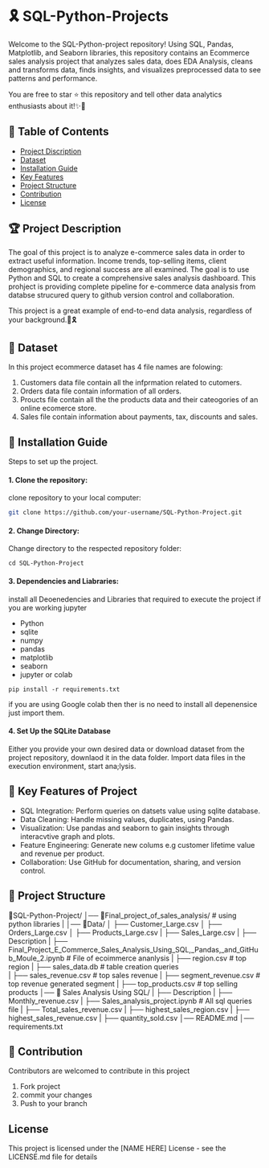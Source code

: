 # 🎗 SQL-Python-Projects

Welcome to the SQL-Python-project repository! Using SQL, Pandas, Matplotlib, and Seaborn libraries, this repository contains an Ecommerce sales analysis project that analyzes sales data, does EDA Analysis, cleans and transforms data, finds insights, and visualizes preprocessed data to see patterns and performance.


You are free to star ⭐ this repository and tell other data analytics enthusiasts about it!✨🎉

## 📖 Table of Contents  
- [Project Discription](#Project-Discription)
- [Dataset](#Dataset) 
- [Installation Guide](#installation-guide)
- [Key Features](#key-features)   
- [Project Structure](#project-structure)  
- [Contribution](#contribution)
- [License](#License)


## 🏆 Project Description

The goal of this project is to analyze e-commerce sales data in order to extract useful information.  Income trends, top-selling items, client demographics, and regional success are all examined. The goal is to use Python and SQL to create a comprehensive sales analysis dashboard. This prohject is providing complete pipeline for e-commerce data analysis from databse strucured query to github version control and collaboration.

This project is a great example of end-to-end data analysis, regardless of your background.🎇🎗 

## 📁 Dataset

In this project ecommerce dataset has 4 file names  are folowing:
1. Customers data file contain all the infprmation related to cutomers.
2. Orders data file contain information of all orders.
3. Proucts file contain all the the products data and their cateogories of an online ecomerce store.
4. Sales file contain information about payments, tax, discounts and sales.

## 🔧 Installation Guide

Steps to set up the project.

#### 1. Clone the repository:

  clone repository to your local computer:
   ```sh
git clone https://github.com/your-username/SQL-Python-Project.git
```

#### 2. Change Directory:

 Change directory to the respected repository folder:
```
cd SQL-Python-Project
```

#### 3. Dependencies and Liabraries:

install all Deoenedencies and Libraries that required to execute the project if you are working jupyter

* Python    
* sqlite    
* numpy
* pandas
* matplotlib
* seaborn
* jupyter or colab
  
```
pip install -r requirements.txt
```

if you are using Google colab then ther is no need to install all depenensice just import them.

#### 4. Set Up the SQLite Database

Either you provide your own desired data or download dataset from the project repository, downlaod it in the data folder. Import data files in the execution environment, start ana;lysis.


## 🚀 Key Features of Project

* SQL Integration: Perform queries on datsets value using sqlite database.
* Data Cleaning: Handle missing values, duplicates, using Pandas.
* Visualization: Use pandas and seaborn to gain insights through interacvtive graph and plots.
* Feature Engineering: Generate new colums e.g customer lifetime value and revenue per product.
* Collaboration: Use GitHub for documentation, sharing, and version control.

## 💼 Project Structure

📁SQL-Python-Project/
│── 📁Final_project_of_sales_analysis/                        # using python libraries
|   │── 📁Data/
│       ├── Customer_Large.csv
│       ├── Orders_Large.csv
│       ├── Products_Large.csv
|       ├── Sales_Large.csv
|       ├── Description
|   ├── Final_Project_E_Commerce_Sales_Analysis_Using_SQL,_Pandas,_and_GitHub_Moule_2.ipynb      # File of ecoimmerce ananlysis
|   ├── region.csv                                       # top region 
|   ├── sales_data.db                                    # table creation queries                                              
|   ├── sales_revenue.csv                                # top sales revenue
|   ├── segment_revenue.csv                              # top revenue generated segment
|   ├── top_products.csv                                 # top selling products
│── 📁 Sales Analysis Using SQL/
|   ├── Description
|   ├── Monthly_revenue.csv
|   ├── Sales_analysis_project.ipynb      # All sql queries file
|   ├── Total_sales_revenue.csv
|   ├── highest_sales_region.csv
|   ├── highest_sales_revenue.csv
|   ├── quantity_sold.csv
│── README.md
│── requirements.txt

## 📝 Contribution

Contributors are welcomed to contribute in this project
1. Fork project
2. commit your changes
3. Push to your branch

## License

This project is licensed under the [NAME HERE] License - see the LICENSE.md file for details



